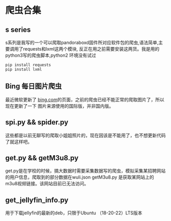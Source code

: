 # 爬虫合集

## s series

s系列是我写的一个可以爬取pandoraboxd固件所对应软件包的爬虫,语法简单,主要调用了requests和lxml这两个模块,
反正在用之前需要安装这两货。我是用的python3写的爬虫脚本,python2 环境没有试过

```
pip install requests
pip install lxml
```

## Bing 每日图片爬虫

最近微软更新了 [bing.com](https://bing.com)的页面，之前的爬虫已经不能正常的爬取图片了，所以现在更新了一下
图片来源使用的国际版，并非国内版。

## spi.py && spider.py

这些都是以前无聊写的爬取小姐姐照片的，现在因该是不能用了，也不想更新代码了就这样吧。

## get.py && getM3u8.py

get.py是在学校的时候，搞大数据时需要采集数据写的爬虫，模拟采集某招聘网站的用户信息，爬取到的部分数据在wuli.json
getM3u8.py 是获取某网站上的m3u8视频链接。该网站目前已无法访问。

## get_jellyfin_info.py
用于下载jellyfin的最新的deb，只限于Ubuntu （18-20-22）LTS版本

